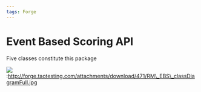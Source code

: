 ```yaml
---
tags: Forge
---
```


Event Based Scoring API
=======================

Five classes constitute this package

![](resources/http://forge.taotesting.com/attachments/download/470/RM_EBS_classDiagram.jpg):http://forge.taotesting.com/attachments/download/471/RM\_EBS\_classDiagramFull.jpg

